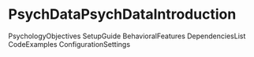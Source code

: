 # PsychDataPsychDataIntroduction
PsychologyObjectives
SetupGuide
BehavioralFeatures
DependenciesList
CodeExamples
ConfigurationSettings
